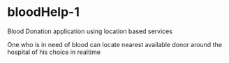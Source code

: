 # bloodHelp-1
Blood Donation application using location based services

One who is in need of blood can locate nearest available donor around the hospital of his choice in realtime
